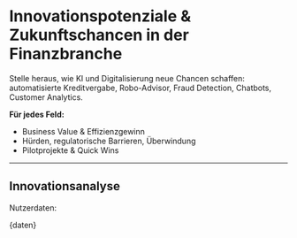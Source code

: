 <!-- innovation.md -->
# Innovationspotenziale & Zukunftschancen in der Finanzbranche

Stelle heraus, wie KI und Digitalisierung neue Chancen schaffen: automatisierte Kreditvergabe, Robo-Advisor, Fraud Detection, Chatbots, Customer Analytics.

**Für jedes Feld:**
- Business Value & Effizienzgewinn
- Hürden, regulatorische Barrieren, Überwindung
- Pilotprojekte & Quick Wins

---

## Innovationsanalyse

Nutzerdaten:

{daten}